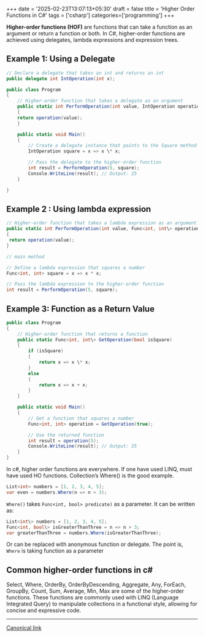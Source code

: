+++
date = '2025-02-23T13:07:13+05:30'
draft = false
title = 'Higher Order Functions in C#'
tags = ['csharp']
categories=['programming']
+++

<!-- ![Higher-order functions in c#](https://cdn-images-1.medium.com/max/800/1*y637ZiP8h1B5XyLgbFm-GQ.png) -->

**Higher-order functions (HOF)** are functions that can take a function as an argument or return a function or both. In C#, higher-order functions are achieved using delegates, lambda expressions and expression trees.

## Example 1: Using a Delegate

```cs
// Declare a delegate that takes an int and returns an int
public delegate int IntOperation(int x);

public class Program
{
    // Higher-order function that takes a delegate as an argument
    public static int PerformOperation(int value, IntOperation operation)
    {
    return operation(value);
    }

    public static void Main()
    {
        // Create a delegate instance that points to the Square method
        IntOperation square = x => x \* x;

        // Pass the delegate to the higher-order function
        int result = PerformOperation(5, square);
        Console.WriteLine(result); // Output: 25
    }

}
```

## Example 2 : Using lambda expression

```cs
// Higher-order function that takes a lambda expression as an argument
public static int PerformOperation(int value, Func<int, int\> operation)
{
 return operation(value);
}

// main method

// Define a lambda expression that squares a number
Func<int, int> square = x => x * x;

// Pass the lambda expression to the higher-order function
int result = PerformOperation(5, square);
```

## Example 3: Function as a Return Value

```cs
public class Program
{
    // Higher-order function that returns a function
    public static Func<int, int\> GetOperation(bool isSquare)
    {
        if (isSquare)
        {
            return x => x \* x;
        }
        else
        {
            return x => x + x;
        }
    }

    public static void Main()
    {
        // Get a function that squares a number
        Func<int, int> operation = GetOperation(true);

        // Use the returned function
        int result = operation(5);
        Console.WriteLine(result); // Output: 25
    }
}
```

In c#, higher order functions are everywhere. If one have used LINQ, must have used HO functions. Collection’s Where() is the good example.

```cs
List<int> numbers = [1, 2, 3, 4, 5];
var even = numbers.Where(n => n > 3);
```

`Where()` takes `Func<int, bool> predicate)` as a parameter. It can be written as:

```cs
List<int\> numbers = [1, 2, 3, 4, 5];
Func<int, bool\> isGreaterThanThree = n => n > 3;
var greaterThanThree = numbers.Where(isGreaterThanThree);
```

Or can be replaced with anonymous function or delegate. The point is, `Where` is taking function as a parameter

## Common higher-order functions in c\#

Select, Where, OrderBy, OrderByDescending, Aggregate, Any, ForEach, GroupBy, Count, Sum, Average, Min, Max are some of the higher-order functions. These functions are commonly used with LINQ (Language Integrated Query) to manipulate collections in a functional style, allowing for concise and expressive code.

---

[Canonical link](https://medium.com/@ravindradevrani/higher-order-functions-in-c-f8c52b04c7fe)
